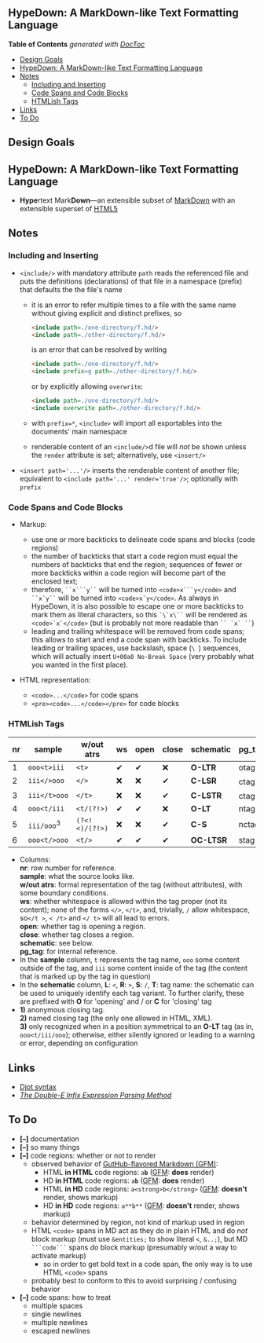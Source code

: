 

## HypeDown: A MarkDown-like Text Formatting Language


<!-- START doctoc generated TOC please keep comment here to allow auto update -->
<!-- DON'T EDIT THIS SECTION, INSTEAD RE-RUN doctoc TO UPDATE -->
**Table of Contents**  *generated with [DocToc](https://github.com/thlorenz/doctoc)*

- [Design Goals](#design-goals)
- [HypeDown: A MarkDown-like Text Formatting Language](#hypedown-a-markdown-like-text-formatting-language)
- [Notes](#notes)
  - [Including and Inserting](#including-and-inserting)
  - [Code Spans and Code Blocks](#code-spans-and-code-blocks)
  - [HTMLish Tags](#htmlish-tags)
- [Links](#links)
- [To Do](#to-do)

<!-- END doctoc generated TOC please keep comment here to allow auto update -->

## Design Goals

<!--

### thx to https://github.com/jgm/djot#rationale ###

1. It should be possible to parse djot markup in linear time,
    with no backtracking.

2. Parsing of inline elements should be "local" and not depend
    on what references are defined later. This is not the case
    in commonmark:  `[foo][bar]` might be "[foo]" followed by
    a link with text "bar", or "[foo][bar]", or a link with
    text "foo", or a link with text "foo" followed by
    "[bar]", depending on whether the references `[foo]` and
    `[bar]` are defined elsewhere (perhaps later) in the
    document. This non-locality makes accurate syntax highlighting
    nearly impossible.

3. Rules for emphasis should be simpler. The fact that doubled
    characters are used for strong emphasis in commonmark leads to
    many potential ambiguities, which are resolved by a daunting
    list of 17 rules. It is hard to form a good mental model
    of these rules. Most of the time they interpret things the
    way a human would most naturally interpret them---but not always.

4. Expressive blind spots should be avoided. In commonmark,
    you're out of luck if you want to produce the HTML
    `a<em>?</em>b`, because the flanking rules classify
    the first asterisk in `a*?*b` as right-flanking. There is a
    way around this, but it's ugly (using a numerical entity instead
    of `a`). In djot there should not be expressive blind spots of
    this kind.

5. Rules for what content belongs to a list item should be simple.
    In commonmark, content under a list item must be indented as far
    as the first non-space content after the list marker (or five
    spaces after the marker, in case the list item begins with indented
    code). Many people get confused when their indented content is
    not indented far enough and does not get included in the list item.

6. Parsers should not be forced to recognize unicode character classes,
    HTML tags, or entities, or perform unicode case folding.
    That adds a lot of complexity.

7. The syntax should be friendly to hard-wrapping: hard-wrapping
    a paragraph should not lead to different interpretations, e.g.
    when a number followed by a period ends up at the beginning of
    a line. (I anticipate that many will ask, why hard-wrap at
    all?  Answer:  so that your document is readable just as it
    is, without conversion to HTML and without special editor
    modes that soft-wrap long lines. Remember that source readability
    was one of the prime goals of Markdown and Commonmark.)

8. The syntax should compose uniformly, in the following sense:
    if a sequence of lines has a certain meaning outside a list
    item or block quote, it should have the same meaning inside it.
    This principle is [articulated in the commonmark
    spec](https://spec.commonmark.org/0.30/#principle-of-uniformity),
    but the spec doesn't completely abide by it (see
    commonmark/commonmark-spec#634).

9. It should be possible to attach arbitrary attributes to any
    element.

10. There should be generic containers for text, inline content,
    and block-level content, to which arbitrary attributes can be applied.
    This allows for extensibility using AST transformations.

11. The syntax should be kept as simple as possible, consistent with
    these goals. Thus, for example, we don't need two different
    styles of headings or code blocks.

These goals motivated the following decisions:


- Block-level elements can't interrupt paragraphs (or headings),
  because of goal 7. So in djot the following is a single paragraph, not
  (as commonmark sees it) a paragraph followed by an ordered list
  followed by a block quote followed by a section heading:

  ```
  My favorite number is probably the number
  1. It's the smallest natural number that is
  > 0. With pencils, though, I prefer a
  # 2.
  ```

  Commonmark does make some concessions to goal 7, by forbidding
  lists beginning with markers other than `1.` to interrupt paragraphs.
  But this is a compromise and a sacrifice of regularity and
  predictability in the syntax. Better just to have a general rule.

- An implication of the last decision is that, although "tight"
  lists are still possible (without blank lines between items),
  a *sublist* must always be preceded by a blank line. Thus,
  instead of

  ```
  - Fruits
    - apple
    - orange
  ```

  you must write

  ```
  - Fruits

    - apple
    - orange
  ```

  (This blank line doesn't count against "tightness.")
  reStructuredText makes the same design decision.

- Also to promote goal 7, we allow headings to "lazily"
  span multiple lines:

  ```
  ## My excessively long section heading is too
  long to fit on one line.
  ```

  While we're at it, we'll simplify by removing setext-style
  (underlined) headings. We don't really need two heading
  syntaxes (goal 11).

- To meet goal 5, we have a very simple rule: anything that is
  indented beyond the start of the list marker belongs in
  the list item.

  ```
  1. list item

    > block quote inside item 1

  2. second item
  ```

  In commonmark, this would be parsed as two separate lists with
  a block quote between them, because the block quote is not
  indented far enough. What kept us from using this simple rule
  in commonmark was indented code blocks. If list items are
  going to contain an indented code block, we need to know at
  what column to start counting the indentation, so we fixed on
  the column that makes the list look best (the first column of
  non-space content after the marker):

  ```
  1.  A commonmark list item with an indented code block in it.

          code!
  ```

  In djot, we just get rid of indented code blocks. Most people
  prefer fenced code blocks anyway, and we don't need two
  different ways of writing code blocks (goal 11).

- To meet goal 6 and to avoid the complex rules commonmark
  adopted for handling raw HTML, we simply do not allow raw HTML,
  except in explicitly marked contexts, e.g.
  `` `<a id="foo">`{=html} `` or

  ````
  ``` =html
  <table>
  <tr><td>foo</td></tr>
  </table>
  ```
  ````

  Unlike Markdown, djot is not HTML-centric. Djot documents
  might be rendered to a variety of different formats, so although
  we want to provide the flexibility to include raw content in
  any output format, there is no reason to privilege HTML. For
  similar reasons we do not interpret HTML entities, as
  commonmark does.

- To meet goal 2, we make reference link parsing local.
  Anything that looks like `[foo][bar]` or `[foo][]` gets
  treated as a reference link, regardless of whether `[foo]`
  is defined later in the document. A corollary is that we
  must get rid of shortcut link syntax, with just a single
  bracket pair, `[like this]`. It must always be clear what is a
  link without needing to know the surrounding context.

- In support of goal 6, reference links are no longer
  case-insensitive. Supporting this beyond an ASCII context
  would require building in unicode case folding to every
  implementation, and it doesn't seem necessary.

- A space or newline is required after `>` in block quotes,
  to avoid the violations of the principle of uniformity
  noted in goal 8:

  ```
  >This is not a
  >block quote in djot.
  ```

- To meet goal 3, we avoid using doubled characters for
  strong emphasis. Instead, we use `_` for emphasis and `*` for
  strong emphasis. Emphasis can begin with one of these
  characters, as long as it is not followed by a space,
  and will end when a similar character is encountered,
  as long as it is not preceded by a space and some
  different characters have occurred in between. In the case
  of overlap, the first one to be closed takes precedence.
  (This simple rule also avoids the need we had in commonmark to
  determine unicode character classes---goal 6.)

- Taken just by itself, this last change would introduce a
  number of expressive blind spots. For example, given the
  simple rule,
  ```
  _(_foo_)_
  ```
  parses as
  ``` html
  <em>(</em>foo<em>)</em>
  ```
  rather than
  ``` html
  <em>(<em>foo</em>)</em>
  ```
  If you want the latter
  interpretation, djot allows you to use the syntax
  ```
  _({_foo_})_
  ```
  The `{_` is a `_` that can only open emphasis, and the `_}` is
  a `_` that can only close emphasis. The same can be done with
  `*` or any other inline formatting marker that is ambiguous
  between an opener and closer. These curly braces are
  *required* for certain inline markup, e.g. `{=highlighting=}`,
  `{+insert+}`, and `{-delete-}`, since the characters `=`, `+`,
  and `-` are found often in ordinary text.

- In support of goal 1, code span parsing does not backtrack.
  So if you open a code span and don't close it, it extends to
  the end of the paragraph. That is similar to the way fenced
  code blocks work in commonmark.

  ```
  This is `inline code.
  ```

- In support of goal 9, a generic attribute syntax is
  introduced. Attributes can be attached to any block-level
  element by putting them on the line before it, and to any
  inline-level element by putting them directly after it.

  ```
  {#introduction}
  This is the introductory paragraph, with
  an identifier `introduction`.

             {.important color="blue" #heading}
  ## heading

  The word *atelier*{weight="600"} is French.
  ```

- Since we are going to have generic attributes, we no longer
  support quoted titles in links. One can add a title
  attribute if needed, but this isn't very common, so we don't
  need a special syntax for it:

  ```
  [Link text](url){title="Click me!"}
  ```

- Fenced divs and bracketed spans are introduced in order to
  allow attributes to be attached to arbitrary sequences of
  block-level or inline-level elements. For example,

  ```
  {#warning .sidebar}
  ::: Warning
  This is a warning.
  Here is a word in [français]{lang=fr}.
  :::
  ```

-->

## HypeDown: A MarkDown-like Text Formatting Language

* **Hype**rtext Mark**Down**—an extensible subset of [MarkDown](https://commonmark.org) with an extensible
  superset of [HTML5](https://developer.mozilla.org/en-US/docs/Web/HTML)



## Notes

### Including and Inserting

* `<include/>` with mandatory attribute `path` reads the referenced file and puts the definitions
  (declarations) of that file in a namespace (prefix) that defaults the the file's name
  * it is an error to refer multiple times to a file with the same name without giving explicit and distinct
    prefixes, so

    ```md
    <include path=./one-directory/f.hd/>
    <include path=./other-directory/f.hd/>
    ```

    is an error that can be resolved by writing

    ```md
    <include path=./one-directory/f.hd/>
    <include prefix=g path=./other-directory/f.hd/>
    ```

    or by explicitly allowing `overwrite`:

    ```md
    <include path=./one-directory/f.hd/>
    <include overwrite path=./other-directory/f.hd/>
    ```

  * with `prefix=*`, `<include>` will import all exportables into the documents' main namespace
  * renderable content of an `<include/>`d file will *not* be shown unless the `render` attribute is set;
    alternatively, use `<insert/>`
* `<insert path='...'/>` inserts the renderable content of another file; equivalent to `<include path='...'
  render='true'/>`; optionally with `prefix`

### Code Spans and Code Blocks

* Markup:
  * use one or more backticks to delineate code spans and blocks (code regions)
  * the number of backticks that start a code region must equal the numbers of backticks that end the
    region; sequences of fewer or more backticks within a code region will become part of the enclosed text;
  * therefore, ` ``x```y`` ` will be turned into `<code>x```y</code>` and  ``` ``x`y`` ``` will be turned
    into ``<code>x`y</code>``. As always in HypeDown, it is also possible to escape one or more backticks to
    mark them as literal characters, so this ``` `\`x\`` ``` will be rendered as ```<code>`x`</code>``` (but
    is probably not more readable than ``` `` `x` `` ```)
  * leading and trailing whitespace will be removed from code spans; this allows to start and end a code
    span with backticks. To include leading or trailing spaces, use backslash, space (`\ `) sequences, which
    will actually insert `U+00a0 No-Break Space` (very probably what you wanted in the first place).

* HTML representation:
  * `<code>...</code>` for code spans
  * `<pre><code>...</code></pre>` for code blocks

### HTMLish Tags
<!--
    without       with          open        close
    atrs          atrs

    <t>           <t k=v>       ✅         ❌           ltr           otag
    </>           ———           ❌         ✅           lsr           ctag (empty)
    </t>          ———           ❌         ✅           ls            ctag (named)
    <t/(?!>)      <t k=v/(?!>)  ✅         ❌           lt            ntag
    (?<!<)/(?!>)  ———           ❌         ✅           s             nctag
    <t/>          <t k=v/>      ✅         ✅           ltsr          stag

 -->


| nr |         sample        |   w/out atrs   | ws | open | close |  schematic  |      pg_tag      |
|----|-----------------------|----------------|----|------|-------|-------------|------------------|
|  1 | `ooo<t>iii`           | `<t>`          | ✔  | ✔    | ❌     | **O-LTR**   | otag             |
|  2 | `iii</>ooo`           | `</>`          | ❌  | ❌    | ✔     | **C-LSR**   | ctag<sup>1</sup> |
|  3 | `iii</t>ooo`          | `</t>`         | ❌  | ❌    | ✔     | **C-LSTR**  | ctag<sup>2</sup> |
|  4 | `ooo<t/iii`           | `<t/(?!>)`     | ✔  | ✔    | ❌     | **O-LT**    | ntag             |
|  5 | `iii/ooo`<sup>3</sup> | `(?<!<)/(?!>)` | ❌  | ❌    | ✔     | **C-S**     | nctag            |
|  6 | `ooo<t/>ooo`          | `<t/>`         | ✔  | ✔    | ✔     | **OC-LTSR** | stag             |

* Columns:<br>**nr**: row number for reference. <br>**sample**: what the source looks like. <br>**w/out
  atrs**: formal representation of the tag (without attributes), with some boundary conditions. <br>**ws**:
  whether whitespace is allowed within the tag proper (not its content); none of the forms `</>`, `</t>`,
  and, trivially, `/` allow whitespace, so`</t >`, `< /t>` and `</ t>` will all lead to errors.
  <br>**open**: whether tag is opening a region. <br>**close**: whether tag closes a region.
  <br>**schematic**: see below. <br>**pg_tag**: for internal reference.
* In the **sample** column, `t` represents the tag name, `ooo` some content outside of the tag, and `iii`
  some content inside of the tag (the content that is marked up by the tag in question)
* In the **schematic** column, **L**: `<`, **R**: `>`, **S**: `/`, **T**: tag name: the schematic can be
  used to uniquely identify each tag variant. To further clarify, these are prefixed with **O** for
  'opening' and / or **C** for 'closing' tag
* **1)**&nbsp;anonymous closing tag.<br>**2)**&nbsp;named closing tag (the only one allowed in HTML, XML).
  <br>**3)**&nbsp;only recognized when in a position symmetrical to an **O-LT** tag (as in, `ooo<t/iii/ooo`);
  otherwise, either silently ignored or leading to a warning or error, depending on configuration

## Links

* [Djot syntax](https://htmlpreview.github.io/?https://github.com/jgm/djot/blob/master/doc/syntax.html)
* [*The Double-E Infix Expression Parsing Method*](https://erikeidt.github.io/The-Double-E-Method)


## To Do

* **[–]** documentation
* **[–]** so many things
* **[–]** code regions: whether or not to render
  * observed behavior of [GutHub-flavored Markdown (GFM)](https://github.github.com/gfm/):
    * HTML **in HTML** code regions: <code>a<strong>b</strong></code>
      ([GFM](https://github.github.com/gfm/): **does** render)
    * HD **in HTML** code regions: <code>a**b**</code> ([GFM](https://github.github.com/gfm/): **does**
      render)
    * HTML **in HD** code regions: ```a<strong>b</strong>``` ([GFM](https://github.github.com/gfm/):
      **doesn't** render, shows markup)
    * HD **in HD** code regions: ```a**b**``` ([GFM](https://github.github.com/gfm/): **doesn't** render,
      shows markup)
  * behavior determined by region, not kind of markup used in region
  * HTML `<code>` spans in MD act as they do in plain HTML and do *not* block markup (must use `&entities;`
    to show literal `<`, `&..;`), but MD ```` ```code``` ```` spans *do* block markup (presumably w/out a
    way to activate markup)
    * so in order to get bold text in a code span, the only way is to use HTML `<code>` spans
  * probably best to conform to this to avoid surprising / confusing behavior
* **[–]** code spans: how to treat
  * multiple spaces
  * single newlines
  * multiple newlines
  * escaped newlines

